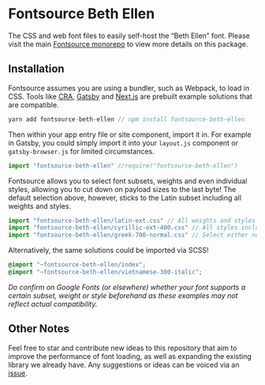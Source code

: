 # Fontsource Beth Ellen

The CSS and web font files to easily self-host the “Beth Ellen” font. Please visit the main [Fontsource monorepo](https://github.com/DecliningLotus/fontsource) to view more details on this package.

## Installation

Fontsource assumes you are using a bundler, such as Webpack, to load in CSS. Tools like [CRA](https://create-react-app.dev/), [Gatsby](https://www.gatsbyjs.org/) and [Next.js](https://nextjs.org/) are prebuilt example solutions that are compatible.

```javascript
yarn add fontsource-beth-ellen // npm install fontsource-beth-ellen
```

Then within your app entry file or site component, import it in. For example in Gatsby, you could simply import it into your `layout.js` component or `gatsby-browser.js` for limited circumstances.

```javascript
import "fontsource-beth-ellen" //require("fontsource-beth-ellen")
```

Fontsource allows you to select font subsets, weights and even individual styles, allowing you to cut down on payload sizes to the last byte! The default selection above, however, sticks to the Latin subset including all weights and styles.

```javascript
import "fontsource-beth-ellen/latin-ext.css" // All weights and styles included.
import "fontsource-beth-ellen/cyrillic-ext-400.css" // All styles included.
import "fontsource-beth-ellen/greek-700-normal.css" // Select either normal or italic.
```

Alternatively, the same solutions could be imported via SCSS!

```scss
@import "~fontsource-beth-ellen/index";
@import "~fontsource-beth-ellen/vietnamese-300-italic";
```

_Do confirm on Google Fonts (or elsewhere) whether your font supports a certain subset, weight or style beforehand as these examples may not reflect actual compatibility._

## Other Notes

Feel free to star and contribute new ideas to this repository that aim to improve the performance of font loading, as well as expanding the existing library we already have. Any suggestions or ideas can be voiced via an [issue](https://github.com/DecliningLotus/fontsource/issues).
